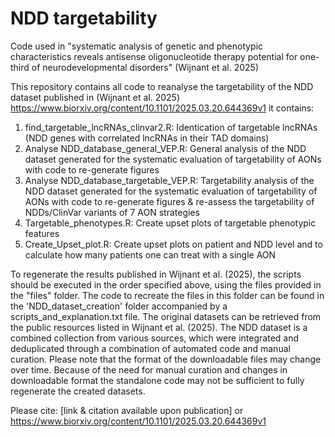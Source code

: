 # NDD targetability
Code used in "systematic analysis of genetic and phenotypic characteristics reveals antisense oligonucleotide therapy potential for one-third of neurodevelopmental disorders" (Wijnant et al. 2025)

This repository contains all code to reanalyse the targetability of the NDD dataset published in (Wijnant et al. 2025) https://www.biorxiv.org/content/10.1101/2025.03.20.644369v1
it contains:
1. find_targetable_lncRNAs_clinvar2.R: Identication of targetable lncRNAs (NDD genes with correlated lncRNAs in their TAD domains)
2. Analyse NDD_database_general_VEP.R: General analysis of the NDD dataset generated for the systematic evaluation of targetability of AONs with code to re-generate figures
3. Analyse NDD_database_targetable_VEP.R: Targetability analysis of the NDD dataset generated for the systematic evaluation of targetability of AONs with code to re-generate figures & re-assess the targetability of NDDs/ClinVar variants of 7 AON strategies
4. Targetable_phenotypes.R: Create upset plots of targetable phenotypic features
5. Create_Upset_plot.R: Create upset plots on patient and NDD level and to calculate how many patients one can treat with a single AON

To regenerate the results published in Wijnant et al. (2025), the scripts should be executed in the order specified above, using the files provided in the "files" folder. The code to recreate the files in this folder can be found in the 'NDD_dataset_creation' folder accompanied by a scripts_and_explanation.txt file. The original datasets can be retrieved from the public resources listed in Wijnant et al. (2025). The NDD dataset is a combined collection from various sources, which were integrated and deduplicated through a combination of automated code and manual curation. Please note that the format of the downloadable files may change over time. Because of the need for manual curation and changes in downloadable format the standalone code may not be sufficient to fully regenerate the created datasets. 

Please cite: [link & citation available upon publication] or https://www.biorxiv.org/content/10.1101/2025.03.20.644369v1
